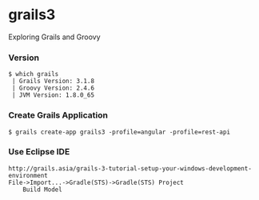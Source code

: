 # grails3
Exploring Grails and Groovy

### Version
```
$ which grails
 | Grails Version: 3.1.8
 | Groovy Version: 2.4.6
 | JVM Version: 1.8.0_65
```
 
### Create Grails Application
```
$ grails create-app grails3 -profile=angular -profile=rest-api
```

### Use Eclipse IDE
```
http://grails.asia/grails-3-tutorial-setup-your-windows-development-environment
File->Import...->Gradle(STS)->Gradle(STS) Project
 	Build Model
```
